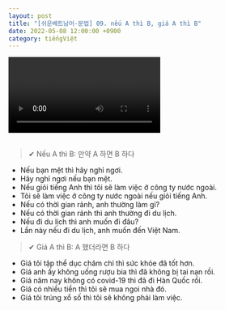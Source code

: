 ```yaml
---
layout: post
title: "[쉬운베트남어-문법] 09. nếu A thì B, giá A thì B"
date: 2022-05-08 12:00:00 +0900
category: tiếngViệt
---
```


<div class="video-container">
    <video id="player" class="video-js vjs-default-skin vjs-big-play-centered" data-json="/public/json/쉬운베트남어-문법09과.json"></video>
</div>

<br>

> ✔ Nếu A thì B: 만약 A 하면 B 하다
- Nếu bạn mệt thì hãy nghỉ ngơi.
- Hãy nghỉ ngơi nếu bạn mệt.
- Nếu giỏi tiếng Anh thì tôi sẽ làm việc ở công ty nước ngoài.
- Tôi sẽ làm việc ở công ty nước ngoài nếu giỏi tiếng Anh.
- Nếu có thời gian rảnh, anh thường làm gì?
- Nếu có thời gian rảnh thì anh thường đi du lịch.
- Nếu đi du lịch thì anh muốn đi đâu?
- Lần này nếu đi du lịch, anh muốn đến Việt Nam.

> ✔ Giá A thì B: A 했더라면 B 하다
- Giá tôi tập thể dục chăm chỉ thì sức khỏe đã tốt hơn.
- Giá anh ấy không uống rượu bia thì đã không bị tai nạn rồi.
- Giá năm nay không có covid-19 thì đã đi Hàn Quốc rồi.
- Giá có nhiều tiền thì tôi sẽ mua ngoi nhà đó.
- Giá tôi trúng xổ số thì tôi sẽ không phải làm việc.

